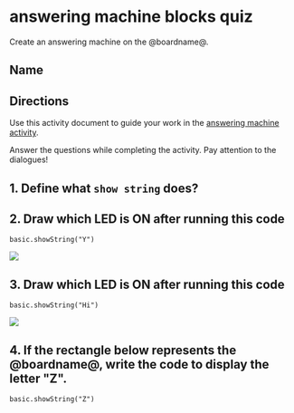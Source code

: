 # answering machine blocks quiz

Create an answering machine on the @boardname@.

## Name

## Directions

Use this activity document to guide your work in the [answering machine activity](/lessons/answering-machine/activity).

Answer the questions while completing the activity. Pay attention to the dialogues!

## 1. Define what `show string` does?

## 2. Draw which LED is ON after running this code

```blocks
basic.showString("Y")

```

![](/static/mb/empty-microbit.png)

## 3. Draw which LED is ON after running this code

```blocks
basic.showString("Hi")

```

![](/static/mb/lessons/answering-machine-4.png)

## 4. If the rectangle below represents the @boardname@, write the code to display the letter "Z".

```blocks
basic.showString("Z")

```